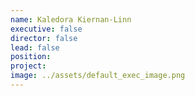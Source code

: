 ```yaml
---
name: Kaledora Kiernan-Linn
executive: false
director: false
lead: false
position:  
project:  
image: ../assets/default_exec_image.png
---
```


